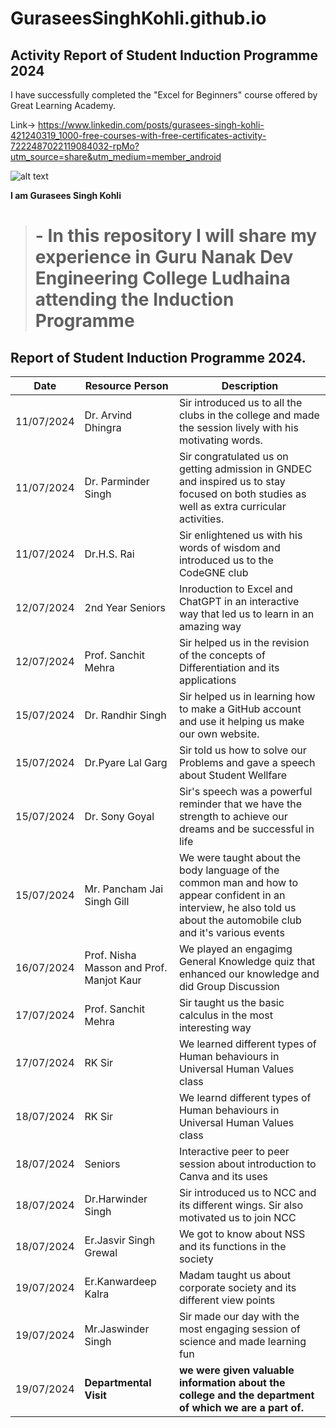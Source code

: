 # GuraseesSinghKohli.github.io
## Activity Report of Student Induction Programme 2024
 
I have successfully completed the "Excel for Beginners" course offered by Great Learning Academy. 

Link-> https://www.linkedin.com/posts/gurasees-singh-kohli-421240319_1000-free-courses-with-free-certificates-activity-7222487022119084032-rpMo?utm_source=share&utm_medium=member_android


![alt text](http://https://dtmvamahs40ux.cloudfront.net/ComplementaryCourseCertificate/5077089/original/Gurasees_Singh_Kohli20240726-72-ezcq20.jpg)



**I am Gurasees Singh Kohli** 
> # - **In this repository I will share my experience in Guru Nanak Dev Engineering College Ludhaina attending the Induction Programme**
## Report of Student Induction Programme 2024. 

| Date | Resource Person | Description |
| ---- | --------------- | ----------- |
| 11/07/2024 | Dr. Arvind Dhingra | Sir introduced us to all the clubs in the college and made the session lively with his motivating words. |
| 11/07/2024 | Dr. Parminder Singh | Sir congratulated us on getting admission in GNDEC and inspired us to stay focused on both studies as well as extra curricular activities. |
| 11/07/2024 | Dr.H.S. Rai | Sir enlightened us with his words of wisdom and introduced us to the CodeGNE club |
| 12/07/2024 | 2nd Year Seniors | Inroduction to Excel and ChatGPT in an interactive way that led us to learn in an amazing way |
| 12/07/2024 | Prof. Sanchit Mehra| Sir helped us in the revision of the concepts of Differentiation and its applications |
| 15/07/2024 | Dr. Randhir Singh | Sir helped us in learning how to make a GitHub account and use it helping us make our own website. |
| 15/07/2024 | Dr.Pyare Lal Garg | Sir told us how to solve our Problems and gave a speech about Student Wellfare |
| 15/07/2024 | Dr. Sony Goyal | Sir's speech was a powerful reminder that we have the strength to achieve our dreams and be successful in life |
| 15/07/2024 | Mr. Pancham Jai Singh Gill | We were taught about the body language of the common man and how to appear confident in an interview, he also told us about the automobile club and it's various events |
|  16/07/2024 | Prof. Nisha Masson and Prof. Manjot Kaur | We played an engagimg General Knowledge quiz that enhanced our knowledge and did Group Discussion |
|17/07/2024 | Prof. Sanchit Mehra | Sir taught us the basic calculus in the most interesting way  |
|17/07/2024 | RK Sir | We learned different types of Human behaviours in Universal Human Values class |
|18/07/2024 | RK Sir | We learnd different types of Human behaviours in  Universal Human Values class |
|18/07/2024| Seniors | Interactive peer to peer session about introduction to Canva and its uses |
|18/07/2024| Dr.Harwinder Singh | Sir introduced us to NCC and its different wings. Sir also motivated us to join NCC |
|18/07/2024| Er.Jasvir Singh Grewal | We got to know about NSS and its functions in the society |
|19/07/2024|Er.Kanwardeep Kalra| Madam taught us about corporate society and its different view points |
|19/07/2024| Mr.Jaswinder Singh | Sir made our day with the most engaging session of science and made learning fun |
|19/07/2024| **Departmental Visit** | **we were given valuable information about the college and the department of which we are a part of.** |
